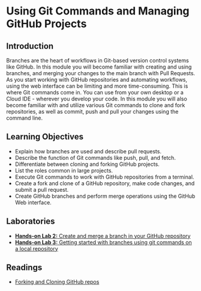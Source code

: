 # Using Git Commands and Managing GitHub Projects
## Introduction
Branches are the heart of workflows in Git-based version control systems like GitHub. In this module you will become familiar with creating and using branches, and merging your changes to the main branch with Pull Requests. As you start working with GitHub repositories and automating workflows, using the web interface can be limiting and more time-consuming. This is where Git commands come in. You can use from your own desktop or a Cloud IDE - wherever you develop your code. In this module you will also become familiar with and utilize various Git commands to clone and fork repositories, as well as commit, push and pull your changes using the command line.

## Learning Objectives
* Explain how branches are used and describe pull requests.
* Describe the function of Git commands like push, pull, and fetch.
* Differentiate between cloning and forking GitHub projects.
* List the roles common in large projects.
* Execute Git commands to work with GitHub repositories from a terminal.
* Create a fork and clone of a GitHub repository, make code changes, and submit a pull request.
* Create GitHub branches and perform merge operations using the GitHub Web interface.

## Laboratories
* [**Hands-on Lab 2:** Create and merge a branch in your GitHub repository](./files/GitHub2_Branch_Merge.pdf)
* [**Hands-on Lab 3:** Getting started with branches using git commands on a local repository](./files/GitHubTest01_Getting_Started.pdf)

## Readings
* [Forking and Cloning GitHub repos](./files/Forking_and_Cloning_GitHub.pdf)
